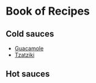 # Book of Recipes

## Cold sauces
* [Guacamole](guacamole.md)
* [Tzatziki](tzatziki.md)

## Hot sauces

